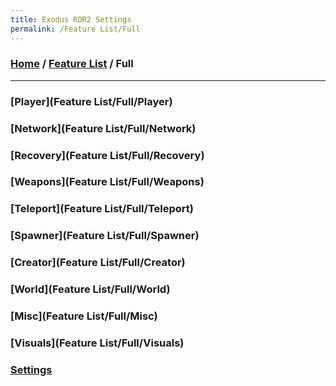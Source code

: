 ```yaml
---
title: Exodus RDR2 Settings
permalink: /Feature List/Full
---
```

### [Home](../../index.md) / [Feature List](../FeatureList.md) / Full
---

### [Player](Feature List/Full/Player)
### [Network](Feature List/Full/Network)
### [Recovery](Feature List/Full/Recovery)
### [Weapons](Feature List/Full/Weapons)
### [Teleport](Feature List/Full/Teleport) 
### [Spawner](Feature List/Full/Spawner)
### [Creator](Feature List/Full/Creator)
### [World](Feature List/Full/World)
### [Misc](Feature List/Full/Misc)
### [Visuals](Feature List/Full/Visuals)
### [Settings](Full/Settings)
